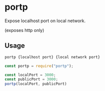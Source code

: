 # portp

Expose localhost port on local network.

(exposes http only)

## Usage

```bash
portp {localhost port} {local network port}
```

```javascript
const portp = require("portp");

const localPort = 3000;
const publicPort = 3000;
portp(localPort, publicPort)
```

